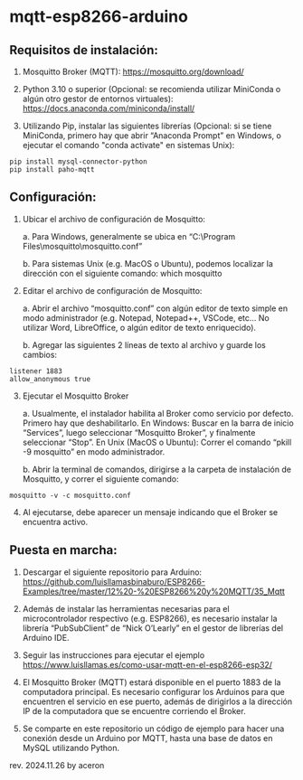 # mqtt-esp8266-arduino

## Requisitos de instalación:

1.	Mosquitto Broker (MQTT): https://mosquitto.org/download/

2.	Python 3.10 o superior (Opcional: se recomienda utilizar MiniConda o algún otro gestor de entornos virtuales): https://docs.anaconda.com/miniconda/install/ 

3.	Utilizando Pip, instalar las siguientes librerías (Opcional: si se tiene MiniConda, primero hay que abrir “Anaconda Prompt” en Windows, o ejecutar el comando "conda activate" en sistemas Unix):

```
pip install mysql-connector-python
pip install paho-mqtt
```

## Configuración:

1.	Ubicar el archivo de configuración de Mosquitto:

    a.	Para Windows, generalmente se ubica en “C:\Program Files\mosquitto\mosquitto.conf”

    b.	Para sistemas Unix (e.g. MacOS o Ubuntu), podemos localizar la dirección con el siguiente comando: which mosquitto

2.	Editar el archivo de configuración de Mosquitto:

    a. Abrir el archivo “mosquitto.conf” con algún editor de texto simple en modo administrador (e.g. Notepad, Notepad++, VSCode, etc… No utilizar Word, LibreOffice, o algún editor de texto enriquecido).

    b. Agregar las siguientes 2 líneas de texto al archivo y guarde los cambios:
```
listener 1883
allow_anonymous true
```

3.	Ejecutar el Mosquitto Broker

    a.	Usualmente, el instalador habilita al Broker como servicio por defecto. Primero hay que deshabilitarlo. En Windows: Buscar en la barra de inicio “Services”, luego seleccionar “Mosquitto Broker”, y finalmente seleccionar “Stop”.	En Unix (MacOS o Ubuntu): Correr el comando “pkill -9 mosquitto” en modo administrador.

    b.	Abrir la terminal de comandos, dirigirse a la carpeta de instalación de Mosquitto, y correr el siguiente comando:
  	
```
mosquitto -v -c mosquitto.conf
```

4. Al ejecutarse, debe aparecer un mensaje indicando que el Broker se encuentra activo.

## Puesta en marcha:

1.	Descargar el siguiente repositorio para Arduino: https://github.com/luisllamasbinaburo/ESP8266-Examples/tree/master/12%20-%20ESP8266%20y%20MQTT/35_Mqtt 

2.	Además de instalar las herramientas necesarias para el microcontrolador respectivo (e.g. ESP8266), es necesario instalar la librería “PubSubClient” de “Nick O’Learly” en el gestor de librerías del Arduino IDE.

3.	Seguir las instrucciones para ejecutar el ejemplo https://www.luisllamas.es/como-usar-mqtt-en-el-esp8266-esp32/ 

4.	El Mosquitto Broker (MQTT) estará disponible en el puerto 1883 de la computadora principal. Es necesario configurar los Arduinos para que encuentren el servicio en ese puerto, además de dirigirlos a la dirección IP de la computadora que se encuentre corriendo el Broker.

5.	Se comparte en este repositorio un código de ejemplo para hacer una conexión desde un Arduino por MQTT, hasta una base de datos en MySQL utilizando Python.

rev. 2024.11.26 by aceron
